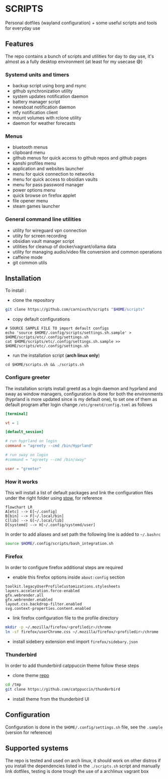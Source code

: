 # SCRIPTS

Personal dotfiles (wayland configuration) + some useful scripts and tools for everyday use

## Features

The repo contains a bunch of scripts and utilities for day to day use, it's almost as a fully desktop environment (at least for my usecase 😅)

### Systemd units and timers

- backup script using borg and rsync
- github synchronization utility
- system updates notification daemon
- battery manager script
- newsboat notification daemon
- ntfy notification client
- mount volumes with rclone utility
- daemon for weather forecasts

### Menus

- bluetooth menus
- clipboard menu
- github  menus for quick access to github repos and github pages
- kanshi profiles menu
- application and websites launcher
- menu for quick connection to networks
- menu for quick access to obsidian vaults
- menu for pass password manager
- power options menu
- quick browse on firefox applet
- file opener menu
- steam games launcher

### General command line utilities

- utility for wireguard vpn connection
- utiity for screen recording
- obsidian vault manager script
- utilities for cleanup of docker/vagrant/ollama data
- utility for managing audio/video file conversion and common operations
- caffeine mode
- git common utils

## Installation

To install :

- clone the repository

```bash
git clone https://github.com/carnivuth/scripts "$HOME/scripts"
```

- copy default configurations

```
# SOURCE SAMPLE FILE TO import default configs
echo 'source $HOME/.config/scripts/settings.sh.sample' > $HOME/scripts/etc/.config/settings.sh
cat $HOME/scripts/etc/.config/settings.sh.sample >> $HOME/scripts/etc/.config/settings.sh
```

- run the installation script (**arch linux only**)

```
cd $HOME/scripts.sh && ./scripts.sh
```

### Configure greeter

The installation scripts install greetd as a login daemon and hyprland and sway as window managers, configuration is done for both the environments (hyprland is more updated since is my default one), to set one of them as default program after login change `/etc/greetd/config.toml` as follows

```toml
[terminal]

vt = 1

[default_session]

# run hyprland on login
command = "agreety --cmd /bin/Hyprland"

# run sway on login
#command = "agreety --cmd /bin/sway"

user = "greeter"
```

### How it works

This will install a list of default packages and link the configuration files under the right folder using [stow](https://www.gnu.org/software/stow/), for reference

```mermaid
flowchart LR
A[etc] --> E[~/.config]
B[bin] --> F[~/.local/bin]
C[lib] --> G[~/.local/lib]
D[systemd] --> H[~/.config/systemd/user]
```

In order to add aliases and set path the following line is added to `~/.bashrc`

```bash
source $HOME/.config/scripts/bash_integration.sh
```

### Firefox

In order to configure firefox additional steps are required

- enable this firefox options inside `about:config` section

```
toolkit.legacyUserProfileCustomizations.stylesheets
layers.acceleration.force-enabled
gfx.webrender.all
gfx.webrender.enabled
layout.css.backdrop-filter.enabled
svg.context-properties.content.enabled
```

- link firefox configuration file to the profile directory

```bash
mkdir -p ~/.mozilla/firefox/<profiledir>/chrome
ln -sf firefox/userChrome.css ~/.mozilla/firefox/<profiledir>/chrome
```

- install sidebery extension end import `firefox/sidebary.json`

### Thunderbird

In order to add thunderbird catppuccin theme follow these steps

- clone theme [repo](https://github.com/catppuccin/thunderbird)

```bash
cd /tmp
git clone https://github.com/catppuccin/thunderbird
```

- install theme from the thunderbird UI

## Configuration

Configuration is done in the `$HOME/.config/settings.sh` file, see the `.sample` (version for reference)

## Supported systems

The repo is tested and used on arch linux, it should work on other distros if you install the dependencies listed in the `./scripts.sh` script and manually link dotfiles, testing is done trough the use of a archlinux vagrant box


